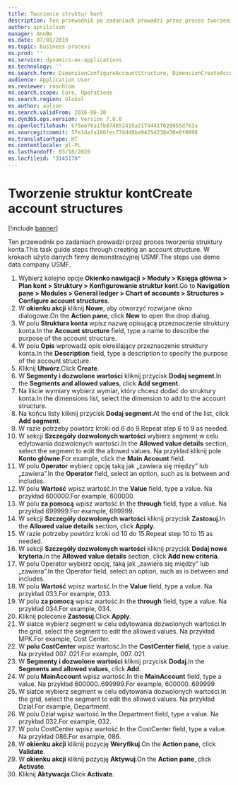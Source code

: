 ```yaml
---
title: Tworzenie struktur kont
description: Ten przewodnik po zadaniach prowadzi przez proces tworzenia struktury konta.
author: aprilolson
manager: AnnBe
ms.date: 07/01/2019
ms.topic: business-process
ms.prod: ''
ms.service: dynamics-ax-applications
ms.technology: ''
ms.search.form: DimensionConfigureAccountStructure, DimensionCreateAccountStructure, DimensionHierarchyAddLevel, DimensionHierarchyConstraintActivate
audience: Application User
ms.reviewer: roschlom
ms.search.scope: Core, Operations
ms.search.region: Global
ms.author: aolson
ms.search.validFrom: 2016-06-30
ms.dyn365.ops.version: Version 7.0.0
ms.openlocfilehash: b75ee76a1fb874652415a2174441f629955d763a
ms.sourcegitcommit: 57e1dafa186fec77ddd8ba9425d238e36e0f0998
ms.translationtype: HT
ms.contentlocale: pl-PL
ms.lasthandoff: 03/18/2020
ms.locfileid: "3145170"
---
```

# <a name="create-account-structures"></a><span data-ttu-id="73925-103">Tworzenie struktur kont</span><span class="sxs-lookup"><span data-stu-id="73925-103">Create account structures</span></span>

[!include [banner](../../includes/banner.md)]

<span data-ttu-id="73925-104">Ten przewodnik po zadaniach prowadzi przez proces tworzenia struktury konta.</span><span class="sxs-lookup"><span data-stu-id="73925-104">This task guide steps through creating an account structure.</span></span> <span data-ttu-id="73925-105">W krokach użyto danych firmy demonstracyjnej USMF.</span><span class="sxs-lookup"><span data-stu-id="73925-105">The steps use demo data company USMF.</span></span>

1. <span data-ttu-id="73925-106">Wybierz kolejno opcje **Okienko nawigacji > Moduły > Księga główna > Plan kont > Struktury > Konfigurowanie struktur kont**.</span><span class="sxs-lookup"><span data-stu-id="73925-106">Go to **Navigation pane > Modules > General ledger > Chart of accounts > Structures > Configure account structures**.</span></span>
2. <span data-ttu-id="73925-107">W **okienku akcji** kliknij **Nowe**, aby otworzyć rozwijane okno dialogowe.</span><span class="sxs-lookup"><span data-stu-id="73925-107">On the **Action pane**, click **New** to open the drop dialog.</span></span>
3. <span data-ttu-id="73925-108">W polu **Struktura konta** wpisz nazwę opisującą przeznaczenie struktury konta.</span><span class="sxs-lookup"><span data-stu-id="73925-108">In the **Account structure** field, type a name to describe the purpose of the account structure.</span></span>
4. <span data-ttu-id="73925-109">W polu **Opis** wprowadź opis określający przeznaczenie struktury konta.</span><span class="sxs-lookup"><span data-stu-id="73925-109">In the **Description** field, type a description to specify the purpose of the account structure.</span></span>
5. <span data-ttu-id="73925-110">Kliknij **Utwórz**.</span><span class="sxs-lookup"><span data-stu-id="73925-110">Click **Create**.</span></span>
6. <span data-ttu-id="73925-111">W **Segmenty i dozwolone wartości** kliknij przycisk **Dodaj segment**.</span><span class="sxs-lookup"><span data-stu-id="73925-111">In the **Segments and allowed values**, click **Add segment**.</span></span>
7. <span data-ttu-id="73925-112">Na liście wymiary wybierz wymiar, który chcesz dodać do struktury konta.</span><span class="sxs-lookup"><span data-stu-id="73925-112">In the dimensions list, select the dimension to add to the account structure.</span></span>
8. <span data-ttu-id="73925-113">Na końcu listy kliknij przycisk **Dodaj segment**.</span><span class="sxs-lookup"><span data-stu-id="73925-113">At the end of the list, click **Add segment**.</span></span>
9. <span data-ttu-id="73925-114">W razie potrzeby powtórz kroki od 6 do 9.</span><span class="sxs-lookup"><span data-stu-id="73925-114">Repeat step 6 to 9 as needed.</span></span>
10. <span data-ttu-id="73925-115">W sekcji **Szczegóły dozwolonych wartości** wybierz segment w celu edytowania dozwolonych wartości.</span><span class="sxs-lookup"><span data-stu-id="73925-115">In the **Allowed value details** section, select the segment to edit the allowed values.</span></span>
    <span data-ttu-id="73925-116">Na przykład kliknij pole **Konto główne**.</span><span class="sxs-lookup"><span data-stu-id="73925-116">For example, click the **Main Account** field.</span></span>  
11. <span data-ttu-id="73925-117">W polu **Operator** wybierz opcję taką jak „zawiera się między” lub „zawiera”.</span><span class="sxs-lookup"><span data-stu-id="73925-117">In the **Operator** field, select an option, such as is between and includes.</span></span>
12. <span data-ttu-id="73925-118">W polu **Wartość** wpisz wartość.</span><span class="sxs-lookup"><span data-stu-id="73925-118">In the **Value** field, type a value.</span></span> <span data-ttu-id="73925-119">Na przykład 600000.</span><span class="sxs-lookup"><span data-stu-id="73925-119">For example, 600000.</span></span>  
13. <span data-ttu-id="73925-120">W polu **za pomocą** wpisz wartość.</span><span class="sxs-lookup"><span data-stu-id="73925-120">In the **through** field, type a value.</span></span> <span data-ttu-id="73925-121">Na przykład 699999.</span><span class="sxs-lookup"><span data-stu-id="73925-121">For example, 699999.</span></span>  
14. <span data-ttu-id="73925-122">W sekcji **Szczegóły dozwolonych wartości** kliknij przycisk **Zastosuj**.</span><span class="sxs-lookup"><span data-stu-id="73925-122">In the **Allowed value details** section, click **Apply**.</span></span>
15. <span data-ttu-id="73925-123">W razie potrzeby powtórz kroki od 10 do 15.</span><span class="sxs-lookup"><span data-stu-id="73925-123">Repeat step 10 to 15 as needed.</span></span>  
16. <span data-ttu-id="73925-124">W sekcji **Szczegóły dozwolonych wartości** kliknij przycisk **Dodaj nowe kryteria**.</span><span class="sxs-lookup"><span data-stu-id="73925-124">In the **Allowed value details** section, click **Add new criteria**.</span></span>
17. <span data-ttu-id="73925-125">W polu Operator wybierz opcję, taką jak „zawiera się między” lub „zawiera”.</span><span class="sxs-lookup"><span data-stu-id="73925-125">In the Operator field, select an option, such as is between and includes.</span></span>
18. <span data-ttu-id="73925-126">W polu **Wartość** wpisz wartość.</span><span class="sxs-lookup"><span data-stu-id="73925-126">In the **Value** field, type a value.</span></span> <span data-ttu-id="73925-127">Na przykład 033.</span><span class="sxs-lookup"><span data-stu-id="73925-127">For example, 033.</span></span>  
19. <span data-ttu-id="73925-128">W polu **za pomocą** wpisz wartość.</span><span class="sxs-lookup"><span data-stu-id="73925-128">In the **through** field, type a value.</span></span> <span data-ttu-id="73925-129">Na przykład 034.</span><span class="sxs-lookup"><span data-stu-id="73925-129">For example, 034.</span></span>  
20. <span data-ttu-id="73925-130">Kliknij polecenie **Zastosuj**.</span><span class="sxs-lookup"><span data-stu-id="73925-130">Click **Apply**.</span></span>
21. <span data-ttu-id="73925-131">W siatce wybierz segment w celu edytowania dozwolonych wartości.</span><span class="sxs-lookup"><span data-stu-id="73925-131">In the grid, select the segment to edit the allowed values.</span></span> <span data-ttu-id="73925-132">Na przykład MPK.</span><span class="sxs-lookup"><span data-stu-id="73925-132">For example, Cost Center.</span></span>  
22. <span data-ttu-id="73925-133">W **polu CostCenter** wpisz wartość.</span><span class="sxs-lookup"><span data-stu-id="73925-133">In the **CostCenter field**, type a value.</span></span> <span data-ttu-id="73925-134">Na przykład 007..021.</span><span class="sxs-lookup"><span data-stu-id="73925-134">For example, 007..021.</span></span>  
23. <span data-ttu-id="73925-135">W **Segmenty i dozwolone wartości** kliknij przycisk **Dodaj**.</span><span class="sxs-lookup"><span data-stu-id="73925-135">In the **Segments and allowed values**, click **Add**.</span></span>
24. <span data-ttu-id="73925-136">W polu **MainAccount** wpisz wartość.</span><span class="sxs-lookup"><span data-stu-id="73925-136">In the **MainAccount** field, type a value.</span></span> <span data-ttu-id="73925-137">Na przykład 600000..699999.</span><span class="sxs-lookup"><span data-stu-id="73925-137">For example, 600000..699999</span></span>  
25. <span data-ttu-id="73925-138">W siatce wybierz segment w celu edytowania dozwolonych wartości.</span><span class="sxs-lookup"><span data-stu-id="73925-138">In the grid, select the segment to edit the allowed values.</span></span> <span data-ttu-id="73925-139">Na przykład Dział.</span><span class="sxs-lookup"><span data-stu-id="73925-139">For example, Department.</span></span>  
26. <span data-ttu-id="73925-140">W polu Dział wpisz wartość.</span><span class="sxs-lookup"><span data-stu-id="73925-140">In the Department field, type a value.</span></span> <span data-ttu-id="73925-141">Na przykład 032.</span><span class="sxs-lookup"><span data-stu-id="73925-141">For example, 032.</span></span>  
27. <span data-ttu-id="73925-142">W polu CostCenter wpisz wartość.</span><span class="sxs-lookup"><span data-stu-id="73925-142">In the CostCenter field, type a value.</span></span> <span data-ttu-id="73925-143">Na przykład 086.</span><span class="sxs-lookup"><span data-stu-id="73925-143">For example, 086.</span></span>  
28. <span data-ttu-id="73925-144">W **okienku akcji** kliknij pozycję **Weryfikuj**.</span><span class="sxs-lookup"><span data-stu-id="73925-144">On the **Action pane**, click **Validate**.</span></span>
29. <span data-ttu-id="73925-145">W **okienku akcji** kliknij pozycję **Aktywuj**.</span><span class="sxs-lookup"><span data-stu-id="73925-145">On the **Action pane**, click **Activate**.</span></span>
30. <span data-ttu-id="73925-146">Kliknij **Aktywacja**.</span><span class="sxs-lookup"><span data-stu-id="73925-146">Click **Activate**.</span></span>

